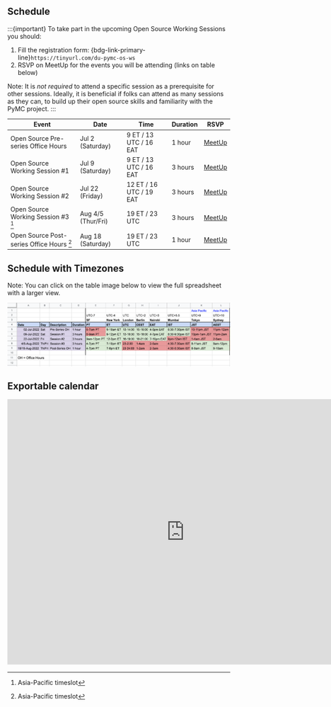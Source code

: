 <meta name="twitter:card" content="summary_large_image">
<meta name="twitter:title" content="PyMC - Data Umbrella: Open Source Working Sessions">
<meta name="twitter:description" content="Beginner friendly working sessions to get started contributing to PyMC">
<meta name="twitter:image" content="https://raw.githubusercontent.com/pymc-devs/pymc-data-umbrella/main/_static/banner_2022_07/2022_07_banner_1280×640px.png">

## Schedule

:::{important}
To take part in the upcoming Open Source Working Sessions you should:

1. Fill the registration form: {bdg-link-primary-line}`https://tinyurl.com/du-pymc-os-ws`
2. RSVP on MeetUp for the events you will be attending (links on table below)

Note:   It is *not required* to attend a specific session as a prerequisite for other sessions.  Ideally, it is beneficial if folks can attend as many sessions as they can, to build up their open source skills and familiarity with the PyMC project.
:::

| Event                                     | Date               | Time                    | Duration |  RSVP       |
|-------------------------------------------|--------------------|-------------------------|----------|-------------|
| Open Source Pre-series Office Hours       | Jul 2 (Saturday)   |  9 ET / 13 UTC / 16 EAT | 1 hour   | [MeetUp](https://www.meetup.com/data-umbrella/events/286552154/) |
| Open Source Working Session #1            | Jul 9 (Saturday)   |  9 ET / 13 UTC / 16 EAT | 3 hours  | [MeetUp](https://www.meetup.com/data-umbrella/events/286552452/) |
| Open Source Working Session #2            | Jul 22 (Friday)    | 12 ET / 16 UTC / 19 EAT | 3 hours  | [MeetUp](https://www.meetup.com/data-umbrella/events/286628677/) |
| Open Source Working Session #3 [^1]       | Aug 4/5 (Thur/Fri) | 19 ET / 23 UTC          | 3 hours  | [MeetUp](https://www.meetup.com/data-umbrella/events/286628723/) |
| Open Source Post-series Office Hours [^1] | Aug 18 (Saturday)  | 19 ET / 23 UTC          | 1 hour   | [MeetUp](https://www.meetup.com/data-umbrella/events/286628791/) |

[^1]: Asia-Pacific timeslot

## Schedule with Timezones

Note: You can click on the table image below to view the full spreadsheet with a larger view.

[![schedule with timezones](../_static/2022_07/2022_07_timezones.png)](https://docs.google.com/spreadsheets/d/1oO9OhsTh9PFcqKI7Exj_ZcH0GvunQVHtM4aqUh0kjTk/edit?usp=sharing)

## Exportable calendar

<iframe src="https://calendar.google.com/calendar/embed?src=pymc.devs%40gmail.com" style="border: 0" width="800" height="600" frameborder="0" scrolling="no"></iframe>
